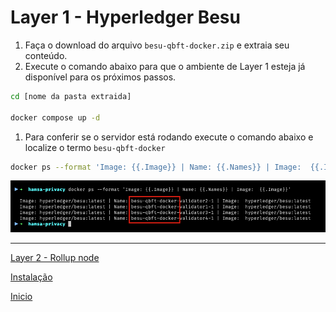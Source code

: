 # <a name="layer-1---hyperledger-besu"></a> Layer 1 - Hyperledger Besu

1. Faça o download do arquivo ```besu-qbft-docker.zip``` e extraia seu conteúdo.
2. Execute o comando abaixo para que o ambiente de Layer 1 esteja já disponível para os próximos passos.
  ```bash
  cd [nome da pasta extraida]

  docker compose up -d
  ```
1. Para conferir se o servidor está rodando execute o comando abaixo e localize o termo ```besu-qbft-docker```
  ```bash
  docker ps --format 'Image: {{.Image}} | Name: {{.Names}} | Image:  {{.Image}}'
  ```

![listagem do serviços de Layer 1](./media/Screenshot%202024-09-16%20at%2010.37.30.png "Listagem do serviços de Layer 1")



----


[Layer 2 - Rollup node](./Layer2_Nodes.md)

[Instalação](./Installation.md)

[Inicio](./README.md)  